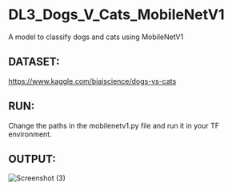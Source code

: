 # DL3_Dogs_V_Cats_MobileNetV1
A model to classify dogs and cats using MobileNetV1

## DATASET:
https://www.kaggle.com/biaiscience/dogs-vs-cats

## RUN:
Change the paths in the mobilenetv1.py file and run it in your TF environment.

## OUTPUT:
![Screenshot (3)](https://user-images.githubusercontent.com/49911931/64613994-1be5bd00-d3f5-11e9-9560-31032cb44458.png)
